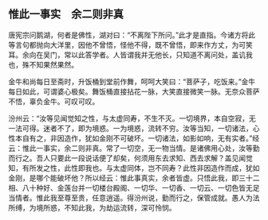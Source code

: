 ##  惟此一事实　余二则非真

唐宪宗问鹅湖，何者是佛性，湖对曰：“不离陛下所问。”此才是直指。今诸方将此等言句都抛向大洋里，因他不曾悟，怪他不得，既不曾悟，即来作方丈，为可笑耳。余向在吴门，常以此答学者。人皆谓我并无他长，只知道不离问处，盖讥我也，殊不知果然果然。

金牛和尚每日至斋时，升饭桶到堂前作舞，呵呵大笑曰：“菩萨子，吃饭来。”金牛每日如此，可谓婆心极矣。舞饭桶直接拈花一脉，大笑直接微笑一脉。无奈众菩萨不悟，辜负金牛。可叹可叹。

汾州云：“汝等见闻觉知之性，与太虚同寿，不生不灭。一切境界，本自空寂，无一法可得。迷者不了，即为境惑。一为境惑，流转不穷。汝等当知，一切诸法，心性本自有之，非因造作，犹如金刚不可破坏。一切诸法，如影如响，无有实者。”经云：惟此一事实，余二则非真。常了一切空，无一物当情。是诸佛用心处，汝等勤而行之。吾人只要此一段说话便了却矣，何须用东去求知、西去求解？盖见闻觉知，有所发之性，此性即我也。与太虚同体，岂不同寿？此性非因造作而成，犹如金刚，是哪个能破坏他？所以经云：惟此事真实，余者皆虚。只悟此我，即三十二相、八十种好、金莲台并一切楼台殿阁、一切华、一切香、一切云、一切色皆无足当情者。惟此我至尊至贵，任意逍遥。得汾州说，勤而行之，保管成就。愚人为法所缚，为境所惑，不知此我，为劫运流转，深可怜悯。
